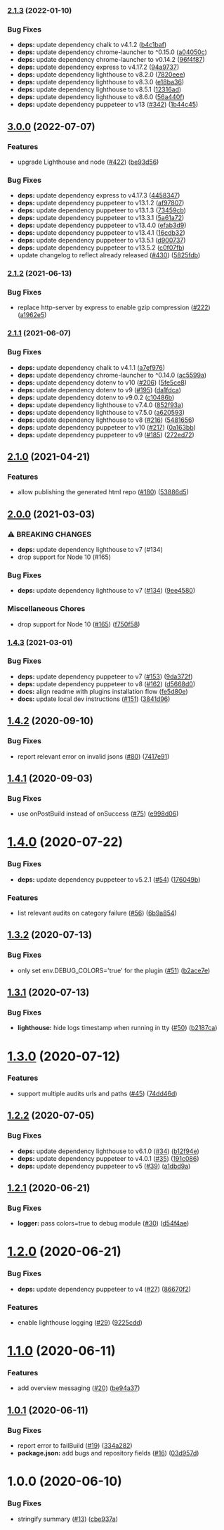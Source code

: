 ### [2.1.3](https://github.com/netlify/netlify-plugin-lighthouse/compare/v2.1.2...v2.1.3) (2022-01-10)


### Bug Fixes

* **deps:** update dependency chalk to v4.1.2 ([b4c1baf](https://github.com/netlify/netlify-plugin-lighthouse/commit/b4c1baf3ddb298fc9053fc30b10ab95bd724b98d))
* **deps:** update dependency chrome-launcher to ^0.15.0 ([a04050c](https://github.com/netlify/netlify-plugin-lighthouse/commit/a04050c5ed853fa06ffb580f7e299149b312597d))
* **deps:** update dependency chrome-launcher to v0.14.2 ([96f4f87](https://github.com/netlify/netlify-plugin-lighthouse/commit/96f4f8723bd57a48cbc780890aa92749471c77a3))
* **deps:** update dependency express to v4.17.2 ([94a9737](https://github.com/netlify/netlify-plugin-lighthouse/commit/94a973766852ca44ad80eb62327bd7f90ead80a1))
* **deps:** update dependency lighthouse to v8.2.0 ([7820eee](https://github.com/netlify/netlify-plugin-lighthouse/commit/7820eee8e86c40b49ab28fd7ba8ac8f8135a8e9e))
* **deps:** update dependency lighthouse to v8.3.0 ([e18ba36](https://github.com/netlify/netlify-plugin-lighthouse/commit/e18ba3605541a3b8112e4bb66e947ace47f7fbad))
* **deps:** update dependency lighthouse to v8.5.1 ([12316ad](https://github.com/netlify/netlify-plugin-lighthouse/commit/12316ad61a88460e2cb1f134050de3d3a93f6322))
* **deps:** update dependency lighthouse to v8.6.0 ([56a440f](https://github.com/netlify/netlify-plugin-lighthouse/commit/56a440f934999c0dd66432e0d5224ff879795184))
* **deps:** update dependency puppeteer to v13 ([#342](https://github.com/netlify/netlify-plugin-lighthouse/issues/342)) ([1b44c45](https://github.com/netlify/netlify-plugin-lighthouse/commit/1b44c45cb7686689e29756f379640a5937bad215))

## [3.0.0](https://github.com/netlify/netlify-plugin-lighthouse/compare/v2.1.3...v3.0.0) (2022-07-07)


### Features

* upgrade Lighthouse and node ([#422](https://github.com/netlify/netlify-plugin-lighthouse/issues/422)) ([be93d56](https://github.com/netlify/netlify-plugin-lighthouse/commit/be93d56b5172774f3096d4aa97069d9e75d36832))


### Bug Fixes

* **deps:** update dependency express to v4.17.3 ([4458347](https://github.com/netlify/netlify-plugin-lighthouse/commit/4458347c583f22abef7703c7124124d6a5392a95))
* **deps:** update dependency puppeteer to v13.1.2 ([af97807](https://github.com/netlify/netlify-plugin-lighthouse/commit/af978071179a152df6e02298350f6b2680c482df))
* **deps:** update dependency puppeteer to v13.1.3 ([73459cb](https://github.com/netlify/netlify-plugin-lighthouse/commit/73459cb6adce80d80162310da180af155f39a4b3))
* **deps:** update dependency puppeteer to v13.3.1 ([5a61a72](https://github.com/netlify/netlify-plugin-lighthouse/commit/5a61a7280d63b0925f854e451b8b6eceb9ab8d8b))
* **deps:** update dependency puppeteer to v13.4.0 ([efab3d9](https://github.com/netlify/netlify-plugin-lighthouse/commit/efab3d9107d72ce01b6ad7d0328c0f40261dafa8))
* **deps:** update dependency puppeteer to v13.4.1 ([16cdb32](https://github.com/netlify/netlify-plugin-lighthouse/commit/16cdb32d77d36f8e25aebdb2147035e3d240106e))
* **deps:** update dependency puppeteer to v13.5.1 ([d900737](https://github.com/netlify/netlify-plugin-lighthouse/commit/d90073704a6b1937ac5244636479e1358fcc73ba))
* **deps:** update dependency puppeteer to v13.5.2 ([c0f07fb](https://github.com/netlify/netlify-plugin-lighthouse/commit/c0f07fbc38f7bf415e3befac026d2cb741d432cb))
* update changelog to reflect already released ([#430](https://github.com/netlify/netlify-plugin-lighthouse/issues/430)) ([5825fdb](https://github.com/netlify/netlify-plugin-lighthouse/commit/5825fdbb3584a494dbe08b30bbe83e91bcfdb33f))

### [2.1.2](https://www.github.com/netlify/netlify-plugin-lighthouse/compare/v2.1.1...v2.1.2) (2021-06-13)


### Bug Fixes

* replace http-server by express to enable gzip compression ([#222](https://www.github.com/netlify/netlify-plugin-lighthouse/issues/222)) ([a1962e5](https://www.github.com/netlify/netlify-plugin-lighthouse/commit/a1962e57de1a13c98436646355f72019f4beca79))

### [2.1.1](https://www.github.com/netlify/netlify-plugin-lighthouse/compare/v2.1.0...v2.1.1) (2021-06-07)


### Bug Fixes

* **deps:** update dependency chalk to v4.1.1 ([a7ef976](https://www.github.com/netlify/netlify-plugin-lighthouse/commit/a7ef976d9a211be51cd6f02702b712d52127a18b))
* **deps:** update dependency chrome-launcher to ^0.14.0 ([ac5599a](https://www.github.com/netlify/netlify-plugin-lighthouse/commit/ac5599a10463ef04b76c7d1c530cf404deaa510a))
* **deps:** update dependency dotenv to v10 ([#206](https://www.github.com/netlify/netlify-plugin-lighthouse/issues/206)) ([5fe5ce8](https://www.github.com/netlify/netlify-plugin-lighthouse/commit/5fe5ce8a893c9f5224fbbe9b219d8e1217c2c38b))
* **deps:** update dependency dotenv to v9 ([#195](https://www.github.com/netlify/netlify-plugin-lighthouse/issues/195)) ([da1fdca](https://www.github.com/netlify/netlify-plugin-lighthouse/commit/da1fdca91778a4b00b008b9af465cd7260c413dd))
* **deps:** update dependency dotenv to v9.0.2 ([c10486b](https://www.github.com/netlify/netlify-plugin-lighthouse/commit/c10486bb5561181c23efeb6c96df1a24f0b08938))
* **deps:** update dependency lighthouse to v7.4.0 ([852f93a](https://www.github.com/netlify/netlify-plugin-lighthouse/commit/852f93a182cce99dd8d3386638c860901807ff4c))
* **deps:** update dependency lighthouse to v7.5.0 ([a620593](https://www.github.com/netlify/netlify-plugin-lighthouse/commit/a62059372805284660e9db143f8d81919c0a3239))
* **deps:** update dependency lighthouse to v8 ([#216](https://www.github.com/netlify/netlify-plugin-lighthouse/issues/216)) ([5481656](https://www.github.com/netlify/netlify-plugin-lighthouse/commit/5481656bd50e11068012a872926733564d4ac5ca))
* **deps:** update dependency puppeteer to v10 ([#217](https://www.github.com/netlify/netlify-plugin-lighthouse/issues/217)) ([0a163bb](https://www.github.com/netlify/netlify-plugin-lighthouse/commit/0a163bbd066f0702cfa72720a5a27be0808af44d))
* **deps:** update dependency puppeteer to v9 ([#185](https://www.github.com/netlify/netlify-plugin-lighthouse/issues/185)) ([272ed72](https://www.github.com/netlify/netlify-plugin-lighthouse/commit/272ed7267374059eb4c6e516f4f3050d00438390))

## [2.1.0](https://www.github.com/netlify/netlify-plugin-lighthouse/compare/v2.0.0...v2.1.0) (2021-04-21)


### Features

* allow publishing the generated html repo ([#180](https://www.github.com/netlify/netlify-plugin-lighthouse/issues/180)) ([53886d5](https://www.github.com/netlify/netlify-plugin-lighthouse/commit/53886d592ac017f44e7959954b7ab2bcbd517b10))

## [2.0.0](https://www.github.com/netlify/netlify-plugin-lighthouse/compare/v1.4.3...v2.0.0) (2021-03-03)


### ⚠ BREAKING CHANGES

* **deps:** update dependency lighthouse to v7 (#134)
* drop support for Node 10 (#165)

### Bug Fixes

* **deps:** update dependency lighthouse to v7 ([#134](https://www.github.com/netlify/netlify-plugin-lighthouse/issues/134)) ([9ee4580](https://www.github.com/netlify/netlify-plugin-lighthouse/commit/9ee4580368ec16a9f9895e9038d3301acbe582fe))


### Miscellaneous Chores

* drop support for Node 10 ([#165](https://www.github.com/netlify/netlify-plugin-lighthouse/issues/165)) ([f750f58](https://www.github.com/netlify/netlify-plugin-lighthouse/commit/f750f5895c5993b75520a0c83ef5e85277479287))

### [1.4.3](https://www.github.com/netlify/netlify-plugin-lighthouse/compare/v1.4.2...v1.4.3) (2021-03-01)


### Bug Fixes

* **deps:** update dependency puppeteer to v7 ([#153](https://www.github.com/netlify/netlify-plugin-lighthouse/issues/153)) ([9da372f](https://www.github.com/netlify/netlify-plugin-lighthouse/commit/9da372f9b0a69f111a0036c57210f1e3bf8297eb))
* **deps:** update dependency puppeteer to v8 ([#162](https://www.github.com/netlify/netlify-plugin-lighthouse/issues/162)) ([d5668d0](https://www.github.com/netlify/netlify-plugin-lighthouse/commit/d5668d08a8ed756846477a5d6fb00b31df31677d))
* **docs:** align readme with plugins installation flow ([fe5d80e](https://www.github.com/netlify/netlify-plugin-lighthouse/commit/fe5d80eb3ccaa1760ada523778be2d0c626e19cf))
* **docs:** update local dev instructions ([#151](https://www.github.com/netlify/netlify-plugin-lighthouse/issues/151)) ([3841d96](https://www.github.com/netlify/netlify-plugin-lighthouse/commit/3841d960f55e215392fbacd739f2fdc4708ec2ab))

## [1.4.2](https://github.com/netlify/netlify-plugin-lighthouse/compare/v1.4.1...v1.4.2) (2020-09-10)


### Bug Fixes

* report relevant error on invalid jsons ([#80](https://github.com/netlify/netlify-plugin-lighthouse/issues/80)) ([7417e91](https://github.com/netlify/netlify-plugin-lighthouse/commit/7417e9170ba9865fb63ea1a34878b21bd5245232))

## [1.4.1](https://github.com/netlify/netlify-plugin-lighthouse/compare/v1.4.0...v1.4.1) (2020-09-03)


### Bug Fixes

* use onPostBuild instead of onSuccess ([#75](https://github.com/netlify/netlify-plugin-lighthouse/issues/75)) ([e998d06](https://github.com/netlify/netlify-plugin-lighthouse/commit/e998d06c6e2e3041001a8fd70f4b1716c8d86c90))

# [1.4.0](https://github.com/netlify/netlify-plugin-lighthouse/compare/v1.3.2...v1.4.0) (2020-07-22)


### Bug Fixes

* **deps:** update dependency puppeteer to v5.2.1 ([#54](https://github.com/netlify/netlify-plugin-lighthouse/issues/54)) ([176049b](https://github.com/netlify/netlify-plugin-lighthouse/commit/176049ba7b45d10c82c3e9afb4fdd86204ac82a4))


### Features

* list relevant audits on category failure ([#56](https://github.com/netlify/netlify-plugin-lighthouse/issues/56)) ([6b9a854](https://github.com/netlify/netlify-plugin-lighthouse/commit/6b9a854189f489b65ebf63d384ca0d82bbe56ce5))

## [1.3.2](https://github.com/netlify/netlify-plugin-lighthouse/compare/v1.3.1...v1.3.2) (2020-07-13)


### Bug Fixes

* only set env.DEBUG_COLORS='true' for the plugin ([#51](https://github.com/netlify/netlify-plugin-lighthouse/issues/51)) ([b2ace7e](https://github.com/netlify/netlify-plugin-lighthouse/commit/b2ace7e15ce36084414d96dd0a7abb7a75948b54))

## [1.3.1](https://github.com/netlify/netlify-plugin-lighthouse/compare/v1.3.0...v1.3.1) (2020-07-13)


### Bug Fixes

* **lighthouse:** hide logs timestamp when running in tty ([#50](https://github.com/netlify/netlify-plugin-lighthouse/issues/50)) ([b2187ca](https://github.com/netlify/netlify-plugin-lighthouse/commit/b2187cac4413f993a8b27a47c49b0dfe48f9f044))

# [1.3.0](https://github.com/netlify/netlify-plugin-lighthouse/compare/v1.2.2...v1.3.0) (2020-07-12)


### Features

* support multiple audits urls and paths ([#45](https://github.com/netlify/netlify-plugin-lighthouse/issues/45)) ([74dd46d](https://github.com/netlify/netlify-plugin-lighthouse/commit/74dd46d5e36bb168e7b1bdb600d23a8deee93cdc))

## [1.2.2](https://github.com/netlify/netlify-plugin-lighthouse/compare/v1.2.1...v1.2.2) (2020-07-05)


### Bug Fixes

* **deps:** update dependency lighthouse to v6.1.0 ([#34](https://github.com/netlify/netlify-plugin-lighthouse/issues/34)) ([b12f94e](https://github.com/netlify/netlify-plugin-lighthouse/commit/b12f94ebea0f2a6bc430289f453e5351621fdf30))
* **deps:** update dependency puppeteer to v4.0.1 ([#35](https://github.com/netlify/netlify-plugin-lighthouse/issues/35)) ([191c086](https://github.com/netlify/netlify-plugin-lighthouse/commit/191c086dd9ef33d17ed81554fc3b3e33cb75e9d2))
* **deps:** update dependency puppeteer to v5 ([#39](https://github.com/netlify/netlify-plugin-lighthouse/issues/39)) ([a1dbd9a](https://github.com/netlify/netlify-plugin-lighthouse/commit/a1dbd9a497402e205bc788ff1c847820935a02e4))

## [1.2.1](https://github.com/netlify/netlify-plugin-lighthouse/compare/v1.2.0...v1.2.1) (2020-06-21)


### Bug Fixes

* **logger:** pass colors=true to debug module ([#30](https://github.com/netlify/netlify-plugin-lighthouse/issues/30)) ([d54f4ae](https://github.com/netlify/netlify-plugin-lighthouse/commit/d54f4ae2bed3aef12110ac627b56cadb6a6ff28d))

# [1.2.0](https://github.com/netlify/netlify-plugin-lighthouse/compare/v1.1.0...v1.2.0) (2020-06-21)


### Bug Fixes

* **deps:** update dependency puppeteer to v4 ([#27](https://github.com/netlify/netlify-plugin-lighthouse/issues/27)) ([86670f2](https://github.com/netlify/netlify-plugin-lighthouse/commit/86670f2eb11d101774f3b1feba727244138b347e))


### Features

* enable lighthouse logging ([#29](https://github.com/netlify/netlify-plugin-lighthouse/issues/29)) ([9225cdd](https://github.com/netlify/netlify-plugin-lighthouse/commit/9225cddcbc366ae18ded5b7e5f2d50d7a0ae5e09))

# [1.1.0](https://github.com/netlify/netlify-plugin-lighthouse/compare/v1.0.1...v1.1.0) (2020-06-11)


### Features

* add overview messaging ([#20](https://github.com/netlify/netlify-plugin-lighthouse/issues/20)) ([be94a37](https://github.com/netlify/netlify-plugin-lighthouse/commit/be94a37ea9460cd32582a5ce5e64af8ea8663eca))

## [1.0.1](https://github.com/netlify/netlify-plugin-lighthouse/compare/v1.0.0...v1.0.1) (2020-06-11)


### Bug Fixes

* report error to failBuild ([#19](https://github.com/netlify/netlify-plugin-lighthouse/issues/19)) ([334a282](https://github.com/netlify/netlify-plugin-lighthouse/commit/334a282244bcd1b733ff9004d0c738585dddf6df))
* **package.json:** add bugs and repository fields ([#16](https://github.com/netlify/netlify-plugin-lighthouse/issues/16)) ([03d957d](https://github.com/netlify/netlify-plugin-lighthouse/commit/03d957dcf4345103c79400a18801b7e9d7e7b019))

# 1.0.0 (2020-06-10)


### Bug Fixes

* stringify summary ([#13](https://github.com/netlify/netlify-plugin-lighthouse/issues/13)) ([cbe937a](https://github.com/netlify/netlify-plugin-lighthouse/commit/cbe937a7a77f92e915eca5c122a2cba7597d24ed))
